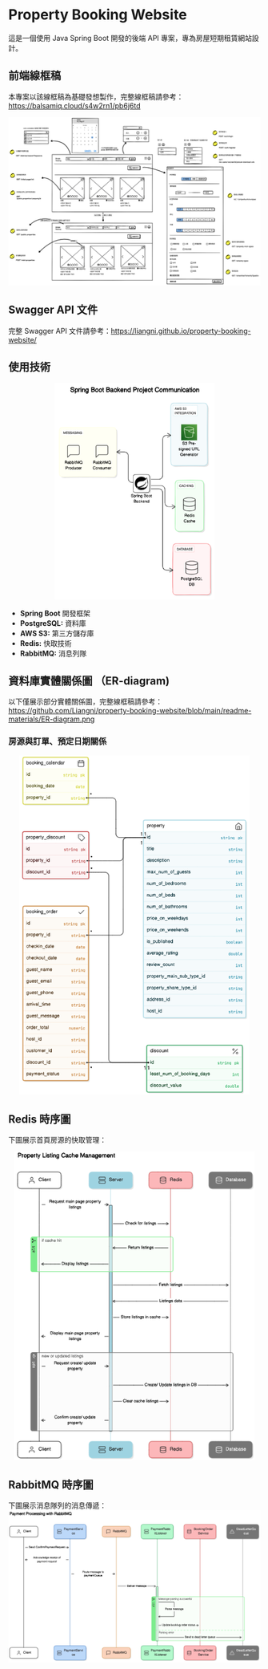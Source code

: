 # Property Booking Website
這是一個使用 Java Spring Boot 開發的後端 API 專案，專為房屋短期租賃網站設計。

## 前端線框稿
本專案以該線框稿為基礎發想製作，完整線框稿請參考：https://balsamiq.cloud/s4w2rn1/pb6j6td

![image](readme-materials/homepage-wireframe.png)

## Swagger API 文件
完整 Swagger API 文件請參考：https://liangni.github.io/property-booking-website/

## 使用技術
<div  align="center">    
<img src="readme-materials/project-architecture.png" width = "319" height = "432"/>
</div>

* **Spring Boot** 開發框架
* **PostgreSQL:** 資料庫
* **AWS S3:** 第三方儲存庫
* **Redis:** 快取技術
* **RabbitMQ:** 消息列隊

## 資料庫實體關係圖 （ER-diagram)
以下僅展示部分實體關係圖，完整線框稿請參考：https://github.com/Liangni/property-booking-website/blob/main/readme-materials/ER-diagram.png
### 房源與訂單、預定日期關係
<div  align="center">    
<img src="readme-materials/booking-order-erd.png" width = "460" height = "677"/>
</div>

## Redis 時序圖
下圖展示首頁房源的快取管理：
<div  align="center">    
<img src="readme-materials/redis.png" width = "482" height = "615"/>
</div>

## RabbitMQ 時序圖
下圖展示消息隊列的消息傳遞：
![image](readme-materials/rabbitMQ.png)
